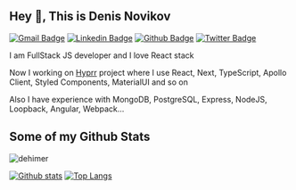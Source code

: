 ## Hey 👋, This is Denis Novikov
[![Gmail Badge](https://img.shields.io/badge/-den-vse@yandex.ru-c14438?style=flat&logo=Gmail&logoColor=white&link=mailto:den-vse@yandex.ru)](mailto:den-vse@yandex.ru) 
[![Linkedin Badge](https://img.shields.io/badge/-dehimer-0072b1?style=flat&logo=Linkedin&logoColor=white&link=https://www.linkedin.com/in/dehimer/)](https://www.linkedin.com/in/dehimer/) [![Github Badge](https://img.shields.io/badge/-dehimer-grey?style=flat&logo=github&logoColor=white&link=https://github.com/dehimer/)](https://www.github.com/dehimer/) [![Twitter Badge](https://img.shields.io/badge/-dehimer-00acee?style=flat&logo=twitter&logoColor=white&link=https://twitter.com/dehimer/)](https://www.twitter.com/dehimer/) <p align='left'>I am FullStack JS developer and I love React stack</p><p align='left'>Now I working on <a href="https://hyprr.com/">Hyprr</a> project where I use React, Next, TypeScript, Apollo Client, Styled Components, MaterialUI and so on</p><p align='left'>Also I have experience with MongoDB, PostgreSQL, Express, NodeJS, Loopback, Angular, Webpack...</p>
## Some of my Github Stats
<p align=left> <img src=https://komarev.com/ghpvc/?username=dehimer alt=dehimer /> </p>

[![Github stats](https://github-readme-stats.vercel.app/api?username=dehimer&show_icons=true&include_all_commits=true)](https://github.com/dehimer/github-readme-stats)
[![Top Langs](https://github-readme-stats.vercel.app/api/top-langs/?username=dehimer&layout=compact)](https://github.com/dehimer/github-readme-stats)
